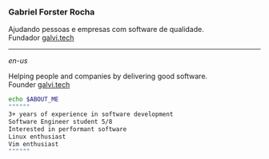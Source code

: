 ### Gabriel Forster Rocha

Ajudando pessoas e empresas com software de qualidade.<br>
Fundador [galvi.tech](https://galvi.tech)

---
*en-us*

Helping people and companies by delivering good software.<br>
Founder [galvi.tech](https://galvi.tech)

```bash
echo $ABOUT_ME
""""""
3+ years of experience in software development
Software Engineer student 5/8
Interested in performant software
Linux enthusiast
Vim enthusiast
""""""
```
